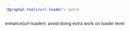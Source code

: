```yaml
---
'@graphql-tools/url-loader': patch
---
```


enhance(url-loader): avoid doing extra work on loader level
